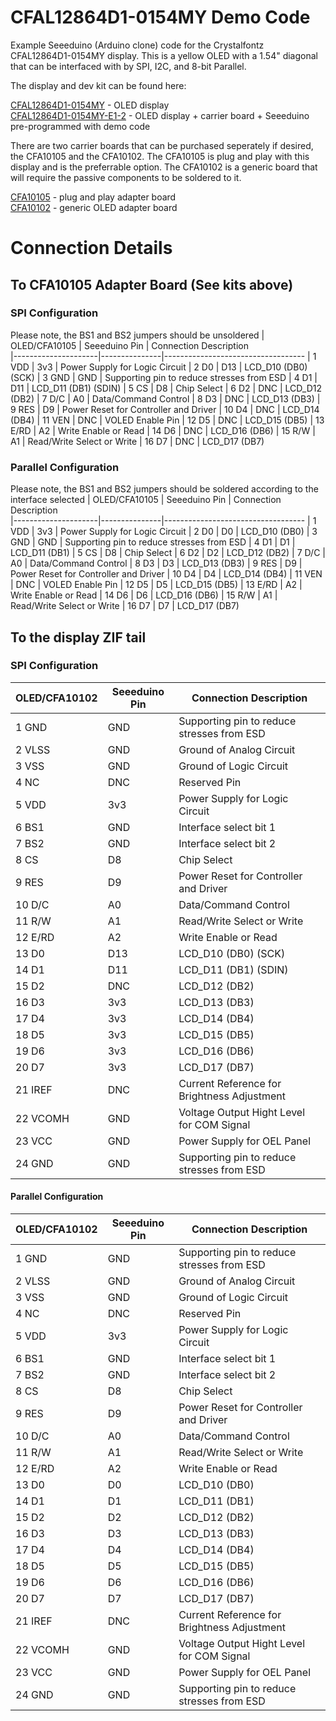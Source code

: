 # CFAL12864D1-0154MY Demo Code

Example Seeeduino (Arduino clone) code for the Crystalfontz CFAL12864D1-0154MY display. This is a yellow OLED with a 1.54" diagonal that can be interfaced with by SPI, I2C, and 8-bit Parallel.

The display and dev kit can be found here:

[CFAL12864D1-0154MY](https://www.crystalfontz.com/product/cfal12864d10154my) - OLED display\
[CFAL12864D1-0154MY-E1-2](https://www.crystalfontz.com/product/cfal12864d10154mye12) - OLED display + carrier board + Seeeduino pre-programmed with demo code
  
There are two carrier boards that can be purchased seperately if desired, the CFA10105 and the CFA10102. The CFA10105 is plug and play with this display and is the preferrable option. The CFA10102 is a generic board that will require the passive components to be soldered to it.

[CFA10105](https://www.crystalfontz.com/product/cfa10105) - plug and play adapter board\
[CFA10102](https://www.crystalfontz.com/product/cfa10102) - generic OLED adapter board





# Connection Details
## **To CFA10105 Adapter Board (See kits above)**
### **SPI Configuration**
Please note, the BS1 and BS2 jumpers should be unsoldered
| OLED/CFA10105       | Seeeduino Pin | Connection Description            
|---------------------|---------------|-----------------------------------
| 1  VDD              | 3v3           | Power Supply for Logic Circuit
| 2  D0               | D13           | LCD_D10 (DB0) (SCK)
| 3  GND              | GND           | Supporting pin to reduce stresses from ESD
| 4  D1               | D11           | LCD_D11 (DB1) (SDIN)
| 5  CS               | D8            | Chip Select
| 6  D2               | DNC           | LCD_D12 (DB2) 
| 7  D/C              | A0            | Data/Command Control
| 8  D3               | DNC           | LCD_D13 (DB3)
| 9  RES              | D9            | Power Reset for Controller and Driver
| 10 D4               | DNC           | LCD_D14 (DB4)
| 11 VEN              | DNC           | VOLED Enable Pin
| 12 D5               | DNC           | LCD_D15 (DB5)
| 13 E/RD             | A2            | Write Enable or Read
| 14 D6               | DNC           | LCD_D16 (DB6)
| 15 R/W              | A1            | Read/Write Select or Write
| 16 D7               | DNC           | LCD_D17 (DB7)

### **Parallel Configuration**
Please note, the BS1 and BS2 jumpers should be soldered according to the interface selected
| OLED/CFA10105       | Seeeduino Pin | Connection Description            
|---------------------|---------------|-----------------------------------
| 1  VDD              | 3v3           | Power Supply for Logic Circuit
| 2  D0               | D0            | LCD_D10 (DB0) 
| 3  GND              | GND           | Supporting pin to reduce stresses from ESD
| 4  D1               | D1            | LCD_D11 (DB1) 
| 5  CS               | D8            | Chip Select
| 6  D2               | D2            | LCD_D12 (DB2) 
| 7  D/C              | A0            | Data/Command Control
| 8  D3               | D3            | LCD_D13 (DB3)
| 9  RES              | D9            | Power Reset for Controller and Driver
| 10 D4               | D4            | LCD_D14 (DB4)
| 11 VEN              | DNC           | VOLED Enable Pin
| 12 D5               | D5            | LCD_D15 (DB5)
| 13 E/RD             | A2            | Write Enable or Read
| 14 D6               | D6            | LCD_D16 (DB6)
| 15 R/W              | A1            | Read/Write Select or Write
| 16 D7               | D7            | LCD_D17 (DB7)


## **To the display ZIF tail**
### **SPI Configuration**
| OLED/CFA10102       | Seeeduino Pin | Connection Description            
|---------------------|---------------|-----------------------------------
| 1  GND              | GND           | Supporting pin to reduce stresses from ESD
| 2  VLSS             | GND           | Ground of Analog Circuit
| 3  VSS              | GND           | Ground of Logic Circuit
| 4  NC               | DNC           | Reserved Pin
| 5  VDD              | 3v3           | Power Supply for Logic Circuit
| 6  BS1              | GND           | Interface select bit 1
| 7  BS2              | GND           | Interface select bit 2
| 8  CS               | D8            | Chip Select
| 9  RES              | D9            | Power Reset for Controller and Driver
| 10 D/C              | A0            | Data/Command Control
| 11 R/W              | A1            | Read/Write Select or Write
| 12 E/RD             | A2            | Write Enable or Read
| 13 D0               | D13           | LCD_D10 (DB0) (SCK)
| 14 D1               | D11           | LCD_D11 (DB1) (SDIN)
| 15 D2               | DNC           | LCD_D12 (DB2) 
| 16 D3               | 3v3           | LCD_D13 (DB3)
| 17 D4               | 3v3           | LCD_D14 (DB4)
| 18 D5               | 3v3           | LCD_D15 (DB5)
| 19 D6               | 3v3           | LCD_D16 (DB6)
| 20 D7               | 3v3           | LCD_D17 (DB7)
| 21 IREF             | DNC           | Current Reference for Brightness Adjustment
| 22 VCOMH            | GND           | Voltage Output Hight Level for COM Signal
| 23 VCC              | GND           | Power Supply for OEL Panel
| 24 GND              | GND           | Supporting pin to reduce stresses from ESD

#### **Parallel Configuration**
| OLED/CFA10102       | Seeeduino Pin | Connection Description            
|---------------------|---------------|-----------------------------------
| 1  GND              | GND           | Supporting pin to reduce stresses from ESD
| 2  VLSS             | GND           | Ground of Analog Circuit
| 3  VSS              | GND           | Ground of Logic Circuit
| 4  NC               | DNC           | Reserved Pin
| 5  VDD              | 3v3           | Power Supply for Logic Circuit
| 6  BS1              | GND           | Interface select bit 1
| 7  BS2              | GND           | Interface select bit 2
| 8  CS               | D8            | Chip Select
| 9  RES              | D9            | Power Reset for Controller and Driver
| 10 D/C              | A0            | Data/Command Control
| 11 R/W              | A1            | Read/Write Select or Write
| 12 E/RD             | A2            | Write Enable or Read
| 13 D0               | D0            | LCD_D10 (DB0)
| 14 D1               | D1            | LCD_D11 (DB1)
| 15 D2               | D2            | LCD_D12 (DB2)
| 16 D3               | D3            | LCD_D13 (DB3)
| 17 D4               | D4            | LCD_D14 (DB4)
| 18 D5               | D5            | LCD_D15 (DB5)
| 19 D6               | D6            | LCD_D16 (DB6)
| 20 D7               | D7            | LCD_D17 (DB7)
| 21 IREF             | DNC           | Current Reference for Brightness Adjustment
| 22 VCOMH            | GND           | Voltage Output Hight Level for COM Signal
| 23 VCC              | GND           | Power Supply for OEL Panel
| 24 GND              | GND           | Supporting pin to reduce stresses from ESD
